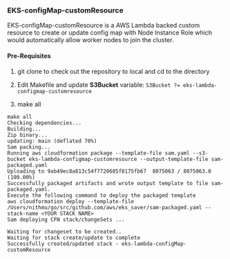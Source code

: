 ### EKS-configMap-customResource

EKS-configMap-customResource is a AWS Lambda backed custom resource to create or update config map with Node Instance Role which would automatically allow worker nodes to join the cluster. 

#### Pre-Requisites

1) git clone to check out the repository to local and cd to the directory
2) Edit Makefile and update **S3Bucket** variable:
```S3Bucket ?= eks-lambda-configmap-customresource```

3) make all

```
make all
Checking dependencies...
Building...
Zip binary...
updating: main (deflated 70%)
Sam packing...
Running aws cloudformation package --template-file sam.yaml --s3-bucket eks-lambda-configmap-customresource --output-template-file sam-packaged.yaml
Uploading to 9ab49ec8a813c54f7720685f8175fb67  8075063 / 8075063.0  (100.00%)
Successfully packaged artifacts and wrote output template to file sam-packaged.yaml.
Execute the following command to deploy the packaged template
aws cloudformation deploy --template-file /Users/nithmu/go/src/github.com/aws/eks_saver/sam-packaged.yaml --stack-name <YOUR STACK NAME>
Sam deploying CFN stack/changeSets ...

Waiting for changeset to be created..
Waiting for stack create/update to complete
Successfully created/updated stack - eks-lambda-configMap-customResource
```


